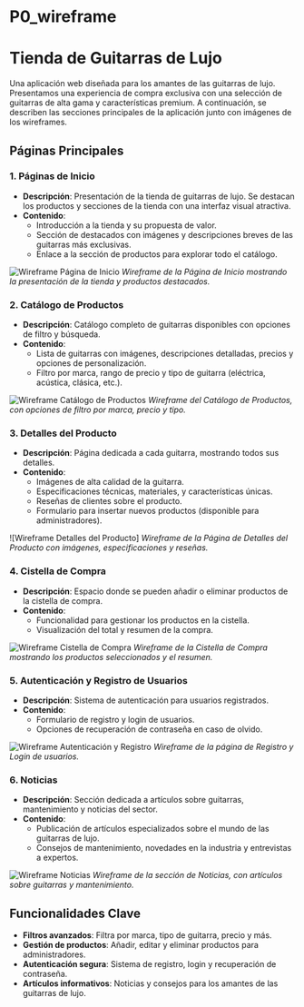 # P0_wireframe
# Tienda de Guitarras de Lujo

Una aplicación web diseñada para los amantes de las guitarras de lujo. Presentamos una experiencia de compra exclusiva con una selección de guitarras de alta gama y características premium. A continuación, se describen las secciones principales de la aplicación junto con imágenes de los wireframes.

## Páginas Principales

### 1. Páginas de Inicio
   - **Descripción**: Presentación de la tienda de guitarras de lujo. Se destacan los productos y secciones de la tienda con una interfaz visual atractiva.
   - **Contenido**:
     - Introducción a la tienda y su propuesta de valor.
     - Sección de destacados con imágenes y descripciones breves de las guitarras más exclusivas.
     - Enlace a la sección de productos para explorar todo el catálogo.

   ![Wireframe Página de Inicio](img/pagina_inicio.jpg.)
   *Wireframe de la Página de Inicio mostrando la presentación de la tienda y productos destacados.*

### 2. Catálogo de Productos
   - **Descripción**: Catálogo completo de guitarras disponibles con opciones de filtro y búsqueda.
   - **Contenido**:
     - Lista de guitarras con imágenes, descripciones detalladas, precios y opciones de personalización.
     - Filtro por marca, rango de precio y tipo de guitarra (eléctrica, acústica, clásica, etc.).

   ![Wireframe Catálogo de Productos](img/catalogo_detalles_productos.jpg)
   *Wireframe del Catálogo de Productos, con opciones de filtro por marca, precio y tipo.*

### 3. Detalles del Producto
   - **Descripción**: Página dedicada a cada guitarra, mostrando todos sus detalles.
   - **Contenido**:
     - Imágenes de alta calidad de la guitarra.
     - Especificaciones técnicas, materiales, y características únicas.
     - Reseñas de clientes sobre el producto.
     - Formulario para insertar nuevos productos (disponible para administradores).

   ![Wireframe Detalles del Producto]
   *Wireframe de la Página de Detalles del Producto con imágenes, especificaciones y reseñas.*

### 4. Cistella de Compra
   - **Descripción**: Espacio donde se pueden añadir o eliminar productos de la cistella de compra.
   - **Contenido**:
     - Funcionalidad para gestionar los productos en la cistella.
     - Visualización del total y resumen de la compra.

   ![Wireframe Cistella de Compra](img/carrito.jpg)
   *Wireframe de la Cistella de Compra mostrando los productos seleccionados y el resumen.*

### 5. Autenticación y Registro de Usuarios
   - **Descripción**: Sistema de autenticación para usuarios registrados.
   - **Contenido**:
     - Formulario de registro y login de usuarios.
     - Opciones de recuperación de contraseña en caso de olvido.

   ![Wireframe Autenticación y Registro](img/autenticacion_registro.jpg)
   *Wireframe de la página de Registro y Login de usuarios.*

### 6. Noticias
   - **Descripción**: Sección dedicada a artículos sobre guitarras, mantenimiento y noticias del sector.
   - **Contenido**:
     - Publicación de artículos especializados sobre el mundo de las guitarras de lujo.
     - Consejos de mantenimiento, novedades en la industria y entrevistas a expertos.

   ![Wireframe Noticias](img/noticias.jpg)
   *Wireframe de la sección de Noticias, con artículos sobre guitarras y mantenimiento.*

## Funcionalidades Clave
- **Filtros avanzados**: Filtra por marca, tipo de guitarra, precio y más.
- **Gestión de productos**: Añadir, editar y eliminar productos para administradores.
- **Autenticación segura**: Sistema de registro, login y recuperación de contraseña.
- **Artículos informativos**: Noticias y consejos para los amantes de las guitarras de lujo.




